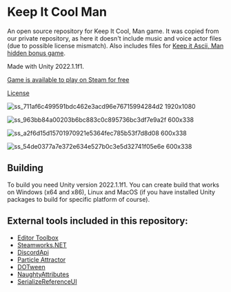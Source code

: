 # Keep It Cool Man

An open source repository for Keep It Cool, Man game. It was copied from our private repository, as here it doesn't include music and voice actor files (due to possible license mismatch). Also includes files for [Keep it Ascii, Man  hidden bonus game](https://github.com/Biegus/Keep-It-Cool-Man/tree/main/ConsoleKicm).

Made with Unity 2022.1.1f1.

[Game is available to play on Steam for free](https://store.steampowered.com/app/2000320/Keep_it_Cool_Man)

[License](/LICENSE/)


![ss_711af6c499591bdc462e3acd96e76715994284d2 1920x1080](https://user-images.githubusercontent.com/48364457/181496127-8f993ffa-4038-449a-b78f-c6aabc397a0e.jpg)

![ss_963bb84a00203b6bc883c0c895736bc3df7e9a2f 600x338](https://user-images.githubusercontent.com/48364457/181496133-e4becb62-c9a6-4ed4-b91f-9063caefbb93.jpg)

![ss_a2f6d15d15701970921e5364fec785b53f7d8d08 600x338](https://user-images.githubusercontent.com/48364457/181496138-eb1b9f79-1557-40ee-ab8e-43b65a723ca1.jpg)

![ss_54de0377a7e372e634e527b0c3e5d32741f05e6e 600x338](https://user-images.githubusercontent.com/48364457/181496141-83bc62dc-f939-4452-a4ad-b15e222adc90.jpg)

## Building
  To build you need Unity version 2022.1.1f1. You can create build that works on Windows (x64 and x86), Linux and MacOS (if you have installed Unity packages to build for specific platform of course).
  
## External tools included in this repository:
- [Editor Toolbox](https://github.com/Biegus/Keep-It-Cool-Man/tree/main/Assets/Editor%20Toolbox)
- [Steamworks.NET](https://github.com/Biegus/Keep-It-Cool-Man/tree/main/Assets/com.rlabrecque.steamworks.net)
- [DiscordApi](https://github.com/Biegus/Keep-It-Cool-Man/tree/main/Assets/Plugins/DiscordApi)
- [Particle Attractor](https://github.com/Biegus/Keep-It-Cool-Man/tree/main/Assets/Plugins/Particle%20Attractor%20by%20Moonflower%20Carnivore)
- [DOTween](https://github.com/Biegus/Keep-It-Cool-Man/tree/main/Assets/Plugins/Typical/DOTween)
- [NaughtyAttributes](https://github.com/Biegus/Keep-It-Cool-Man/tree/main/Assets/Plugins/Typical/NaughtyAttributes)
- [SerializeReferenceUI](https://github.com/Biegus/Keep-It-Cool-Man/tree/main/Assets/Plugins/Typical/Textus/SerializeReferenceUI)
  

